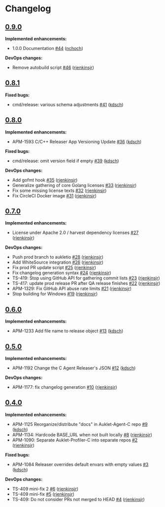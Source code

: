 # Changelog

## [0.9.0](https://github.com/ESG-USA/Auklet-Releaser-C/tree/0.9.0)

**Implemented enhancements:**

- 1.0.0 Documentation [#44](https://github.com/ESG-USA/Auklet-Releaser-C/pull/44) ([nchoch](https://github.com/nchoch))

**DevOps changes:**

- Remove autobuild script [#46](https://github.com/ESG-USA/Auklet-Releaser-C/pull/46) ([rjenkinsjr](https://github.com/rjenkinsjr))

## [0.8.1](https://github.com/ESG-USA/Auklet-Releaser-C/tree/0.8.1)

**Fixed bugs:**

- cmd/release: various schema adjustments [#41](https://github.com/ESG-USA/Auklet-Releaser-C/pull/41) ([kdsch](https://github.com/kdsch))

## [0.8.0](https://github.com/ESG-USA/Auklet-Releaser-C/tree/0.8.0)

**Implemented enhancements:**

- APM-1593 C/C++ Releaser App Versioning Update [#36](https://github.com/ESG-USA/Auklet-Releaser-C/pull/36) ([kdsch](https://github.com/kdsch))

**Fixed bugs:**

- cmd/release: omit version field if empty [#39](https://github.com/ESG-USA/Auklet-Releaser-C/pull/39) ([kdsch](https://github.com/kdsch))

**DevOps changes:**

- Add gofmt hook [#35](https://github.com/ESG-USA/Auklet-Releaser-C/pull/35) ([rjenkinsjr](https://github.com/rjenkinsjr))
- Generalize gathering of core Golang licenses [#33](https://github.com/ESG-USA/Auklet-Releaser-C/pull/33) ([rjenkinsjr](https://github.com/rjenkinsjr))
- Fix some missing license texts [#32](https://github.com/ESG-USA/Auklet-Releaser-C/pull/32) ([rjenkinsjr](https://github.com/rjenkinsjr))
- Fix CircleCI Docker image [#31](https://github.com/ESG-USA/Auklet-Releaser-C/pull/31) ([rjenkinsjr](https://github.com/rjenkinsjr))

## [0.7.0](https://github.com/ESG-USA/Auklet-Releaser-C/tree/0.7.0)

**Implemented enhancements:**

- License under Apache 2.0 / harvest dependency licenses [#27](https://github.com/ESG-USA/Auklet-Releaser-C/pull/27) ([rjenkinsjr](https://github.com/rjenkinsjr))

**DevOps changes:**

- Push prod branch to aukletio [#28](https://github.com/ESG-USA/Auklet-Releaser-C/pull/28) ([rjenkinsjr](https://github.com/rjenkinsjr))
- Add WhiteSource integration [#26](https://github.com/ESG-USA/Auklet-Releaser-C/pull/26) ([rjenkinsjr](https://github.com/rjenkinsjr))
- Fix prod PR update script [#25](https://github.com/ESG-USA/Auklet-Releaser-C/pull/25) ([rjenkinsjr](https://github.com/rjenkinsjr))
- Fix changelog generation syntax [#24](https://github.com/ESG-USA/Auklet-Releaser-C/pull/24) ([rjenkinsjr](https://github.com/rjenkinsjr))
- TS-419: Stop using GitHub API for gathering commit lists [#23](https://github.com/ESG-USA/Auklet-Releaser-C/pull/23) ([rjenkinsjr](https://github.com/rjenkinsjr))
- TS-417: update prod release PR after QA release finishes [#22](https://github.com/ESG-USA/Auklet-Releaser-C/pull/22) ([rjenkinsjr](https://github.com/rjenkinsjr))
- APM-1329: Fix GitHub API abuse rate limits [#21](https://github.com/ESG-USA/Auklet-Releaser-C/pull/21) ([rjenkinsjr](https://github.com/rjenkinsjr))
- Stop building for Windows [#19](https://github.com/ESG-USA/Auklet-Releaser-C/pull/19) ([rjenkinsjr](https://github.com/rjenkinsjr))

## [0.6.0](https://github.com/ESG-USA/Auklet-Releaser-C/tree/0.6.0)

**Implemented enhancements:**

- APM-1233 Add file name to release object [#13](https://github.com/ESG-USA/Auklet-Releaser-C/pull/13) ([kdsch](https://github.com/kdsch))

## [0.5.0](https://github.com/ESG-USA/Auklet-Releaser-C/tree/0.5.0)

**Implemented enhancements:**

- APM-1192 Change the C Agent Releaser's JSON [#12](https://github.com/ESG-USA/Auklet-Releaser-C/pull/12) ([kdsch](https://github.com/kdsch))

**DevOps changes:**

- APM-1177: fix changelog generation [#10](https://github.com/ESG-USA/Auklet-Releaser-C/pull/10) ([rjenkinsjr](https://github.com/rjenkinsjr))

## [0.4.0](https://github.com/ESG-USA/Auklet-Releaser-C/tree/0.4.0)

**Implemented enhancements:**

- APM-1125 Reorganize/distribute "docs" in Auklet-Agent-C repo [#9](https://github.com/ESG-USA/Auklet-Releaser-C/pull/9) ([kdsch](https://github.com/kdsch))
- APM-1134: Hardcode BASE_URL when not built locally [#8](https://github.com/ESG-USA/Auklet-Releaser-C/pull/8) ([rjenkinsjr](https://github.com/rjenkinsjr))
- APM-1090: Separate Auklet-Profiler-C into separate repos [#2](https://github.com/ESG-USA/Auklet-Releaser-C/pull/2) ([rjenkinsjr](https://github.com/rjenkinsjr))

**Fixed bugs:**

- APM-1084 Releaser overrides default envars with empty values [#3](https://github.com/ESG-USA/Auklet-Releaser-C/pull/3) ([kdsch](https://github.com/kdsch))

**DevOps changes:**

- TS-409 mini-fix 2 [#6](https://github.com/ESG-USA/Auklet-Releaser-C/pull/6) ([rjenkinsjr](https://github.com/rjenkinsjr))
- TS-409 mini-fix [#5](https://github.com/ESG-USA/Auklet-Releaser-C/pull/5) ([rjenkinsjr](https://github.com/rjenkinsjr))
- TS-409: Do not consider PRs not merged to HEAD [#4](https://github.com/ESG-USA/Auklet-Releaser-C/pull/4) ([rjenkinsjr](https://github.com/rjenkinsjr))

